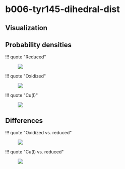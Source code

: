 # b006-tyr145-dihedral-dist

## Visualization

<div id="reduced-view" class="mol-container"></div>
<script>
document.addEventListener('DOMContentLoaded', (event) => {
    const viewer = molstar.Viewer.create('reduced-view', {
        layoutIsExpanded: false,
        layoutShowControls: false,
        layoutShowRemoteState: false,
        layoutShowSequence: true,
        layoutShowLog: false,
        layoutShowLeftPanel: false,
        viewportShowExpand: true,
        viewportShowSelectionMode: true,
        viewportShowAnimation: false,
        pdbProvider: 'rcsb',
    }).then(viewer => {
        // viewer.loadStructureFromUrl("/analysis/005-rogfp-glh-md/data/traj/frame_106403.pdb", "pdb");
        viewer.loadSnapshotFromUrl("/misc/002-molstar-states/reduced-example.molj", "molj");
    });
});
</script>

## Probability densities

!!! quote "Reduced"
    <figure markdown>
    ![](./b006-pes-reduced.png)
    </figure>

!!! quote "Oxidized"
    <figure markdown>
    ![](./b006-pes-oxidized.png)
    </figure>

!!! quote "Cu(I)"
    <figure markdown>
    ![](./b006-pes-cu.png)
    </figure>

## Differences

!!! quote "Oxidized vs. reduced"
    <figure markdown>
    ![](./b006-pes-diff-oxd-red.png)
    </figure>

!!! quote "Cu(I) vs. reduced"
    <figure markdown>
    ![](./b006-pes-diff-cu-red.png)
    </figure>

